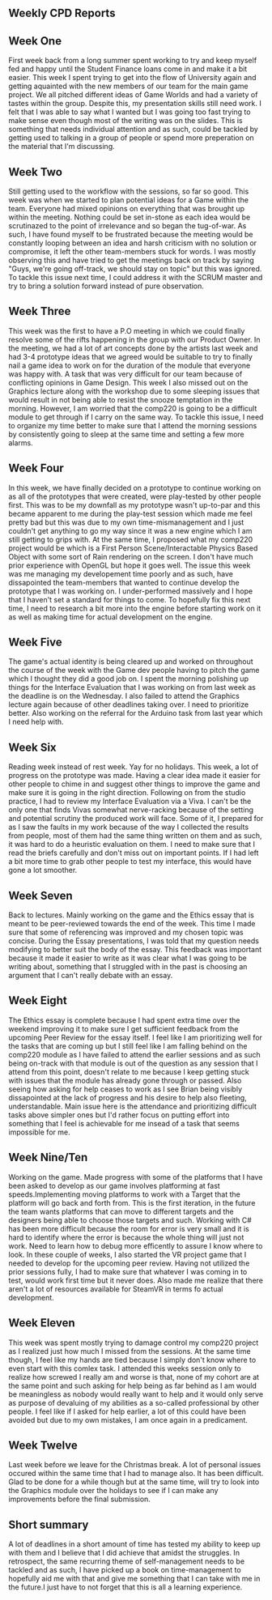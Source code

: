 ## Weekly CPD Reports

## Week One

First week back from a long summer spent working to try and keep myself fed and happy until the Student Finance loans come in
and make it a bit easier. This week I spent trying to get into the flow of University again and getting aquainted with the
new members of our team for the main game project. We all pitched different ideas of Game Worlds and had a variety of tastes
within the group. Despite this, my presentation skills still need work. I felt that I was able to say what I wanted but I was
going too fast trying to make sense even though most of the writing was on the slides. This is something that needs individual
attention and as such, could be tackled by getting used to talking in a group of people or spend more preperation on the 
material that I'm discussing.

## Week Two

Still getting used to the workflow with the sessions, so far so good. This week was when we started to plan potential ideas
for a Game within the team. Everyone had mixed opinions on everything that was brought up within the meeting. Nothing could
be set in-stone as each idea would be scrutinazed to the point of irrelevance and so began the tug-of-war. As such, I have
found myself to be frustrated because the meeting would be constantly looping between an idea and harsh criticism with no
solution or compromise, it left the other team-members stuck for words. I was mostly observing this and have tried to
get the meetings back on track by saying "Guys, we're going off-track, we should stay on topic" but this was ignored. To tackle this issue next time, I could address it with the SCRUM master and try to bring a solution forward instead of pure observation.

## Week Three

This week was the first to have a P.O meeting in which we could finally resolve some of the rifts happening in the group with
our Product Owner. In the meeting, we had a lot of art concepts done by the artists last week and had 3-4 prototype ideas that we agreed would be suitable to try to finally nail a game idea to work on for the duration of the module that everyone was happy with. A task that was very difficult for our team because of conflicting opinions in Game Design. This week I also missed out on
the Graphics lecture along with the workshop due to some sleeping issues that would result in not being able to resist the snooze temptation in the morning. However, I am worried that the comp220 is going to be a difficult module to get through if I
carry on the same way. To tackle this issue, I need to organize my time better to make sure that I attend the morning sessions
by consistently going to sleep at the same time and setting a few more alarms. 

## Week Four

In this week, we have finally decided on a prototype to continue working on as all of the prototypes that were created, were
play-tested by other people first. This was to be my downfall as my prototype wasn't up-to-par and this became apparent to me
during the play-test session which made me feel pretty bad but this was due to my own time-mismanagement and I just couldn't
get anything to go my way since it was a new engine which I am still getting to grips with. At the same time, I proposed 
what my comp220 project would be which is a First Person Scene/Interactable Physics Based Object with some sort of Rain
rendering on the screen. I don't have much prior experience with OpenGL but hope it goes well. The issue this week was
me managing my developement time poorly and as such, have dissapointed the team-members that wanted to continue develop
the prototype that I was working on. I under-performed massively and I hope that I haven't set a standard for things to come.
To hopefully fix this next time, I need to research a bit more into the engine before starting work on it as well as 
making time for actual development on the engine.

## Week Five

The game's actual identity is being cleared up and worked on throughout the course of the week with the Game dev people having
to pitch the game which I thought they did a good job on. I spent the morning polishing up things for the Interface Evaluation
that I was working on from last week as the deadline is on the Wednesday. I also failed to attend the Graphics lecture again
because of other deadlines taking over. I need to prioritize better. Also working on the referral for the Arduino task from
last year which I need help with.

## Week Six

Reading week instead of rest week. Yay for no holidays. This week, a lot of progress on the prototype was made. Having a clear
idea made it easier for other people to chime in and suggest other things to improve the game and make sure it is going in the
right direction. Following on from the studio practice, I had to review my Interface Evaluation via a Viva. I can't be the only
one that finds Vivas somewhat nerve-racking because of the setting and potential scrutiny the produced work will face. Some of it, I prepared for as I saw the faults in my work because of the way I collected the results from people, most of them had the
same thing written on them and as such, it was hard to do a heuristic evaluation on them. I need to make sure that I read the
briefs carefully and don't miss out on important points. If I had left a bit more time to grab other people to test my interface, this would have gone a lot smoother.

## Week Seven

Back to lectures. Mainly working on the game and the Ethics essay that is meant to be peer-reviewed towards the end
of the week. This time I made sure that some of referencing was improved and my chosen topic was concise. During the
Essay presentations, I was told that my question needs modifying to better suit the body of the essay. This feedback
was important because it made it easier to write as it was clear what I was going to be writing about, something that I
struggled with in the past is choosing an argument that I can't really debate with an essay.

## Week Eight

The Ethics essay is complete because I had spent extra time over the weekend improving it to make sure I get sufficient
feedback from the upcoming Peer Review for the essay itself. I feel like I am prioritizing well for the tasks that are
coming up but I still feel like I am falling behind on the comp220 module as I have failed to attend the earlier sessions
and as such being on-track with that module is out of the question as any session that I attend from this point,
doesn't relate to me because I keep getting stuck with issues that the module has already gone through or passed. Also
seeing how asking for help ceases to work as I see Brian being visibly dissapointed at the lack of progress and his
desire to help also fleeting, understandable. Main issue here is the attendance and prioritizing difficult tasks above
simpler ones but I'd rather focus on putting effort into something that I feel is achievable for me insead of a task
that seems impossible for me.

## Week Nine/Ten

Working on the game. Made progress with some of the platforms that I have been asked to develop as our game involves
platforming at fast speeds.Implementing moving platforms to work with a Target that the platform will go back and forth
from. This is the first iteration, in the future the team wants platforms that can move to different targets and 
the designers being able to choose those targets and such. Working with C# has been more difficult because the room
for error is very small and it is hard to identify where the error is because the whole thing will just not work. Need to
learn how to debug more efficently to assure I know where to look. In these couple of weeks, I also started the VR project
game that I needed to develop for the upcoming peer review. Having not utilized the prior sessions fully, I had to make sure
that whatever I was coming in to test, would work first time but it never does. Also made me realize that there aren't a lot of
resources available for SteamVR in terms fo actual development.

## Week Eleven

This week was spent mostly trying to damage control my comp220 project as I realized just how much I missed from the sessions.
At the same time though, I feel like my hands are tied because I simply don't know where to even start with this comlex task.
I attended this weeks session only to realize how screwed I really am and worse is that, none of my cohort are at the same point
and such asking for help being as far behind as I am would be meaningless as nobody would really want to help and it would only
serve as purpose of devaluing of my abilities as a so-called professional by other people. I feel like if I asked for help earlier, a lot of this could have been avoided but due to my own mistakes, I am once again in a predicament. 

## Week Twelve

Last week before we leave for the Christmas break. A lot of personal issues occured within the same time that I had to manage also. It has been difficult. Glad to be done for a while though but at the same time, will try to look into the Graphics
module over the holidays to see if I can make any improvements before the final submission. 

## Short summary

A lot of deadlines in a short amount of time has tested my ability to keep up with them and I believe that I did achieve that amidst the struggles. In retrospect, the same recurring theme of self-management needs to be tackled and as such, I have
picked up a book on time-management to hopefully aid me with that and give me something that I can take with me in the future.I just have to not forget that this is all a learning experience.
